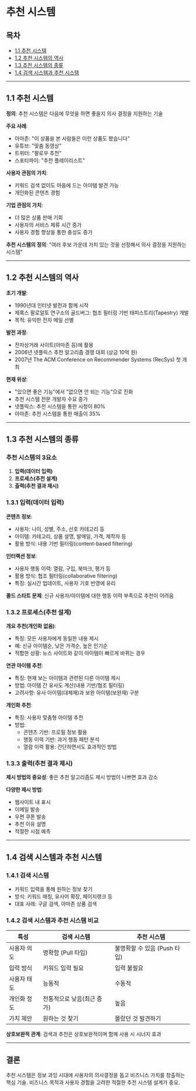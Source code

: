 # 추천 시스템

## 목차
- [1.1 추천 시스템](#11-추천-시스템)
- [1.2 추천 시스템의 역사](#12-추천-시스템의-역사)
- [1.3 추천 시스템의 종류](#13-추천-시스템의-종류)
- [1.4 검색 시스템과 추천 시스템](#14-검색-시스템과-추천-시스템)

---

## 1.1 추천 시스템

**정의**: 추천 시스템은 다음에 무엇을 하면 좋을지 의사 결정을 지원하는 기술

**주요 사례**:
- 아마존: "이 상품을 본 사람들은 이런 상품도 봤습니다"
- 유튜브: "맞춤 동영상"
- 트위터: "팔로우 추천"
- 스포티파이: "추천 플레이리스트"

**사용자 관점의 가치**:
- 키워드 검색 없이도 마음에 드는 아이템 발견 가능
- 개인화된 콘텐츠 경험

**기업 관점의 가치**:
- 더 많은 상품 판매 기회
- 사용자의 서비스 체류 시간 증가
- 사용자 경험 향상을 통한 충성도 증가

**추천 시스템의 정의**: "여러 후보 가운데 가치 있는 것을 선정해서 의사 결정을 지원하는 시스템"

---

## 1.2 추천 시스템의 역사

**초기 개발**:
- 1990년대 인터넷 발전과 함께 시작
- 제록스 팔로알토 연구소의 골드버그: 협조 필터링 기반 태피스트리(Tapestry) 개발
- 목적: 유익한 전자 메일 선별

**발전 과정**:
- 전자상거래 사이트(아마존 등)에 활용
- 2006년 넷플릭스 추천 알고리즘 경쟁 대회 (상금 10억 원)
- 2007년 The ACM Conference on Recommender Systems (RecSys) 첫 개최

**현재 위상**:
- "있으면 좋은 기능"에서 "없으면 안 되는 기능"으로 진화
- 추천 시스템 전문 개발자 수요 증가
- 넷플릭스: 추천 시스템을 통한 시청이 80%
- 아마존: 추천 시스템을 통한 매출이 35%

---

## 1.3 추천 시스템의 종류

### 추천 시스템의 3요소
1. **입력(데이터 입력)**
2. **프로세스(추천 설계)**
3. **출력(추천 결과 제시)**

### 1.3.1 입력(데이터 입력)

**콘텐츠 정보**:
- 사용자: 나이, 성별, 주소, 선호 카테고리 등
- 아이템: 카테고리, 상품 설명, 발매일, 가격, 제작자 등
- 활용 방식: 내용 기반 필터링(content-based filtering)

**인터랙션 정보**:
- 사용자 행동 이력: 열람, 구입, 북마크, 평가 등
- 활용 방식: 협조 필터링(collaborative filtering)
- 특징: 실시간 업데이트, 사용자 기호 반영에 유리

**콜드 스타트 문제**: 신규 사용자/아이템에 대한 행동 이력 부족으로 추천이 어려움

### 1.3.2 프로세스(추천 설계)

**개요 추천(개인화 없음)**:
- 특징: 모든 사용자에게 동일한 내용 제시
- 예: 신규 아이템순, 낮은 가격순, 높은 인기순
- 적합한 상황: 뉴스 사이트와 같이 아이템이 빠르게 바뀌는 경우

**연관 아이템 추천**:
- 특징: 현재 보는 아이템과 관련된 다른 아이템 제시
- 방법: 아이템 간 유사도 계산(내용 기반/협조 필터링)
- 고려사항: 유사 아이템(대체재)과 보완 아이템(보완재) 구분

**개인화 추천**:
- 특징: 사용자 맞춤형 아이템 추천
- 방법:
  - 콘텐츠 기반: 프로필 정보 활용
  - 행동 이력 기반: 과거 행동 패턴 분석
  - 열람 이력 활용: 간단하면서도 효과적인 방법

### 1.3.3 출력(추천 결과 제시)

**제시 방법의 중요성**: 좋은 추천 알고리즘도 제시 방법이 나쁘면 효과 감소

**다양한 제시 방법**:
- 웹사이트 내 표시
- 이메일 발송
- 우편 쿠폰 발송
- 추천 이유 설명
- 적절한 시점 예측

---

## 1.4 검색 시스템과 추천 시스템

### 1.4.1 검색 시스템
- 키워드 입력을 통해 원하는 정보 찾기
- 방식: 키워드 매칭, 유사어 확장, 페이지랭크 등
- 대표 사례: 구글 검색, 아마존 상품 검색

### 1.4.2 검색 시스템과 추천 시스템 비교

| 특성 | 검색 시스템 | 추천 시스템 |
|------|------------|------------|
| 사용자 의도 | 명확함 (Pull 타입) | 불명확할 수 있음 (Push 타입) |
| 입력 방식 | 키워드 입력 필요 | 입력 불필요 |
| 사용자 태도 | 능동적 | 수동적 |
| 개인화 정도 | 전통적으로 낮음(최근 증가) | 높음 |
| 가치 제안 | 원하는 것 찾기 | 몰랐던 것 발견하기 |

**상호보완적 관계**: 검색과 추천은 상호보완적이며 함께 사용 시 시너지 효과

---

## 결론
추천 시스템은 정보 과잉 시대에 사용자의 의사결정을 돕고 비즈니스 가치를 창출하는 핵심 기술. 
비즈니스 목적과 사용자 경험을 고려한 적절한 추천 시스템 설계가 중요.